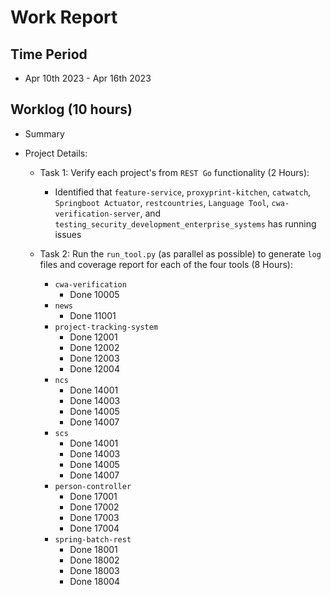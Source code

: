 #  Work Report

## Time Period

* Apr 10th 2023 - Apr 16th 2023

## Worklog (10 hours)

* Summary

* Project Details:

    * Task 1: Verify each project's from `REST Go` functionality (2 Hours):
        * Identified that `feature-service`, `proxyprint-kitchen`, `catwatch`, `Springboot Actuator`, `restcountries`, `Language Tool`, `cwa-verification-server`, and `testing_security_development_enterprise_systems` has running issues

    * Task 2: Run the `run_tool.py` (as parallel as possible) to generate `log` files and coverage report for each of the four tools (8 Hours):
        * `cwa-verification`
            * Done 10005
        * `news`
            * Done 11001
        * `project-tracking-system`
            * Done 12001	
            * Done 12002	
            * Done 12003	
            * Done 12004
        * `ncs`
            * Done 14001	
            * Done 14003	
            * Done 14005	
            * Done 14007
        * `scs`
            * Done 14001	
            * Done 14003	
            * Done 14005	
            * Done 14007
        * `person-controller`
            * Done 17001	
            * Done 17002	
            * Done 17003	
            * Done 17004
        * `spring-batch-rest`
            * Done 18001	
            * Done 18002	
            * Done 18003	
            * Done 18004